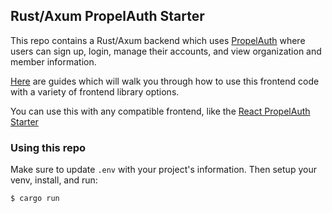 ## Rust/Axum PropelAuth Starter

This repo contains a Rust/Axum backend which uses [PropelAuth](https://www.propelauth.com/?utm_campaign=github) where users can sign up, login, manage their accounts, and view organization and member information.

[Here](https://docs.propelauth.com/example-apps/apps) are guides which will walk you through how to use this frontend code with a variety of frontend library options.

You can use this with any compatible frontend, like the [React PropelAuth Starter](https://github.com/PropelAuth/react-frontend-starter)

### Using this repo

Make sure to update `.env` with your project's information. Then setup your venv, install, and run:

```shell
$ cargo run
```